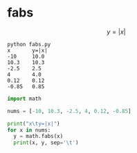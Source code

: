 # fabs
$$\tag{1}
y = |x|
$$


```shell
python fabs.py
x       y=|x|
-10     10.0
10.3    10.3
-2.5    2.5
4       4.0
0.12    0.12
-0.85   0.85
```


```python
import math

nums = [-10, 10.3, -2.5, 4, 0.12, -0.85]

print("x\ty=|x|")
for x in nums:
  y = math.fabs(x)
  print(x, y, sep='\t')
```
